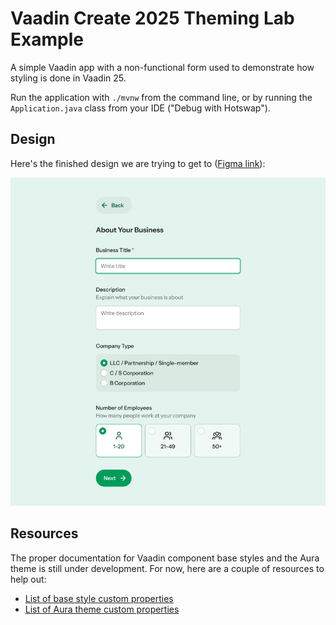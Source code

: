 # Vaadin Create 2025 Theming Lab Example

A simple Vaadin app with a non-functional form used to demonstrate how styling is done in Vaadin 25.

Run the application with `./mvnw` from the command line, or by running the `Application.java` class from your IDE ("Debug with Hotswap").

## Design

Here's the finished design we are trying to get to ([Figma link](https://www.figma.com/design/5rMDizzp70gOpfayvc6lBA/Untitled?node-id=0-1&t=GhMYh93eDKrYg3Ey-1)):

[![](Design.png)](./Design.png)

## Resources

The proper documentation for Vaadin component base styles and the Aura theme is still under development. For now, here are a couple of resources to help out:

- [List of base style custom properties](base-style-props.md)
- [List of Aura theme custom properties](https://docs.google.com/document/d/1DfkK0X6KBWl2JONPPbWaN33RjbJjLJYBkRE-ma15wV4/edit?usp=sharing)
